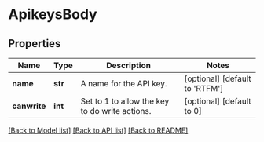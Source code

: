 # ApikeysBody

## Properties
Name | Type | Description | Notes
------------ | ------------- | ------------- | -------------
**name** | **str** | A name for the API key. | [optional] [default to 'RTFM']
**canwrite** | **int** | Set to 1 to allow the key to do write actions. | [optional] [default to 0]

[[Back to Model list]](../README.md#documentation-for-models) [[Back to API list]](../README.md#documentation-for-api-endpoints) [[Back to README]](../README.md)

